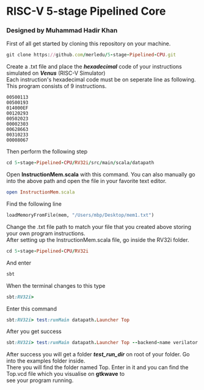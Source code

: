 # RISC-V 5-stage Pipelined Core
### Designed by Muhammad Hadir Khan
First of all get started by cloning this repository on your machine.  
```ruby
git clone https://github.com/merledu/5-stage-Pipelined-CPU.git
```
Create a .txt file and place the ***hexadecimal*** code of your instructions simulated on ***Venus*** (RISC-V Simulator)\
Each instruction's hexadecimal code must be on seperate line as following. This program consists of 9 instructions.
```
00500113
00500193
014000EF
00120293
00502023
00002303
00628663
00310233
00008067
```
Then perform the following step
```ruby
cd 5-stage-Pipelined-CPU/RV32i/src/main/scala/datapath
```
Open **InstructionMem.scala** with this command. You can also manually go into the above path and open the file in your favorite text editor.
```ruby
open InstructionMem.scala
```
Find the following line
``` python
loadMemoryFromFile(mem, "/Users/mbp/Desktop/mem1.txt")
```
Change the .txt file path to match your file that you created above storing your own program instructions.\
After setting up the InstructionMem.scala file, go inside the RV32i folder.
```ruby
cd 5-stage-Pipelined-CPU/RV32i
```
And enter
```ruby
sbt
```
When the terminal changes to this type
```ruby
sbt:RV32i>
```
Enter this command
```ruby
sbt:RV32i> test:runMain datapath.Launcher Top
```
After you get success
```ruby
sbt:RV32i> test:runMain datapath.Launcher Top --backend-name verilator
```
After success you will get a folder ***test_run_dir*** on root of your folder. Go into the examples folder inside.\
There you will find the folder named Top. Enter in it and you can find the Top.vcd file which you visualise on **gtkwave** to\
see your program running.
